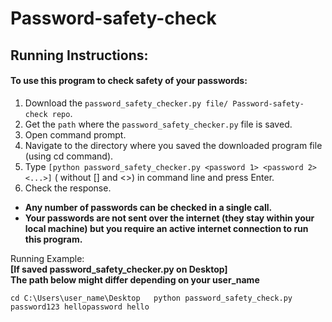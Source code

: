 # Password-safety-check  

## Running Instructions:  

#### To use this program to check safety of your passwords:  

1)  Download the `password_safety_checker.py file/ Password-safety-check repo`.
2)  Get the `path` where the `password_safety_checker.py` file is saved.
3)  Open command prompt.
4)  Navigate to the directory where you saved the downloaded program file (using cd command).
5)  Type `[python password_safety_checker.py <password 1> <password 2> <...>]` ( without [] and <>) in command line and press Enter.
6)  Check the response.

*  **Any number of passwords can be checked in a single call.**  
*  **Your passwords are not sent over the internet (they stay within your local machine) but you require an active internet connection to run this program.**  
  
Running Example:   
**[If saved password_safety_checker.py on Desktop]**  
**The path below might differ depending on your user_name**  
    
      
`cd C:\Users\user_name\Desktop  
python password_safety_check.py password123 hellopassword hello`  

